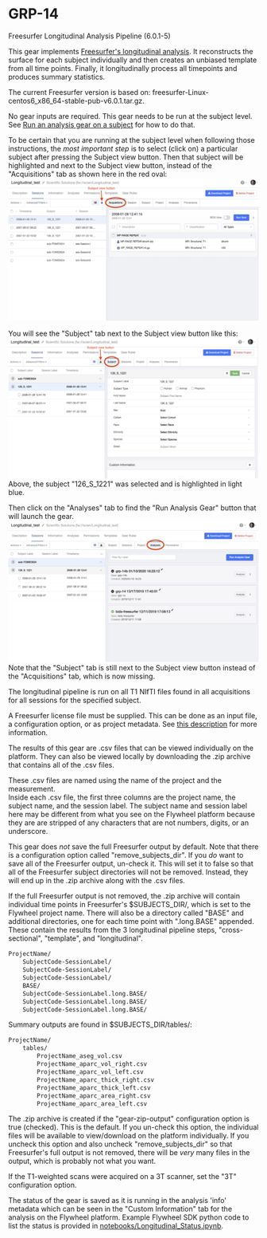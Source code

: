 # GRP-14
Freesurfer Longitudinal Analysis Pipeline (6.0.1-5)

This gear implements [Freesurfer's longitudinal analysis](https://surfer.nmr.mgh.harvard.edu/fswiki/LongitudinalProcessing#WorkflowSummary).
It reconstructs the surface for each subject individually
and then creates an unbiased template from all time points. Finally, it longitudinally process all timepoints and 
produces summary statistics. 

The current Freesurfer version is based on: freesurfer-Linux-centos6_x86_64-stable-pub-v6.0.1.tar.gz.

No gear inputs are required.
This gear needs to be run at the subject level.  See [Run an analysis gear on a subject](https://docs.flywheel.io/hc/en-us/articles/360038261213-Run-an-analysis-gear-on-a-subject) for how to do that.  

To be certain that you are running at the subject level when following
those instructions, the *most important step* is to select (click on) a 
particular subject after pressing the Subject view button.  Then that subject 
will be highlighted and next to the Subject view button, instead of the
"Acquisitions" tab as shown here in the red oval:
![Acquisitions is selected](/images/AcquisitionsSelected.png)

You will see the "Subject" tab next to the Subject view button like this:
![Subject is selected](/images/SubjectSelected.png)
Above, the subject "126_S_1221" was selected and is highlighted in light blue.

Then click on the "Analyses" tab to find the "Run Analysis Gear" button that
will launch the gear.
![Analyses is selected](/images/AnalysesSelected.png)
Note that the "Subject" tab is still next to the Subject view button instead of
the "Acquisitions" tab, which is now missing.

The longitudinal pipeline is run on all T1 NIfTI files found in all 
acquisitions for all sessions for the specified subject.

A Freesurfer license file must be supplied. This can be done as an input
file, a configuration option, or as project metadata.  See [this description](https://docs.flywheel.io/hc/en-us/articles/360013235453-How-to-include-a-Freesurfer-license-file-in-order-to-run-the-fMRIPrep-gear-) for more information.

The results of this gear are .csv files that can be viewed individually on the 
platform.  They can also be viewed locally by downloading the .zip archive that
contains all of the .csv files.

These .csv files are named using the name of the project and the measurement.  
Inside each .csv file, the first three columns are the project name, the subject
name, and the session label.  The subject name and session label here may be
different from what you see on the Flywheel platform because they are are 
stripped of any characters that are not numbers, digits, or an underscore.

This gear does *not* save the full Freesurfer output by default.  Note that 
there is a configuration option called "remove_subjects_dir".  If you *do* want 
to save all of the Freesurfer output, un-check it.  This will set it to false
so that all of the Freesurfer subject directories will not be removed.
Instead, they will end up in the .zip archive along with the .csv files.

If the full Freesurfer output is not removed, the .zip archive will
contain individual time points in Freesurfer's $SUBJECTS_DIR/, which
is set to the Flywheel project name.  There will also be a directory
called "BASE" and additional directories, one for each time point with
".long.BASE" appended.  These contain the results from the 3 longitudinal
pipeline steps, "cross-sectional", "template", and "longitudinal".


```
ProjectName/
    SubjectCode-SessionLabel/
    SubjectCode-SessionLabel/
    SubjectCode-SessionLabel/
    BASE/
    SubjectCode-SessionLabel.long.BASE/
    SubjectCode-SessionLabel.long.BASE/
    SubjectCode-SessionLabel.long.BASE/
```

Summary outputs are found in $SUBJECTS_DIR/tables/:
```
ProjectName/
    tables/
        ProjectName_aseg_vol.csv
        ProjectName_aparc_vol_right.csv
        ProjectName_aparc_vol_left.csv
        ProjectName_aparc_thick_right.csv
        ProjectName_aparc_thick_left.csv
        ProjectName_aparc_area_right.csv
        ProjectName_aparc_area_left.csv
```

The .zip archive is created if the "gear-zip-output" configuration option
is true (checked).  This is the default.  If you un-check this option, the
individual files will be available to view/download on the platform
individually.  If you uncheck this option and also uncheck 
"remove_subjects_dir" so that Freesurfer's full output is not removed, 
there will be *very* many files in the output, which is probably not 
what you want.

If the T1-weighted scans were acquired on a 3T scanner, set the "3T" 
configuration option.

The status of the gear is saved as it is running in the analysis
'info' metadata which can be seen in the "Custom Information" tab
for the analysis on the Flywheel platform.
Example Flywheel SDK python code to list the status is 
provided in
[notebooks/Longitudinal_Status.ipynb](https://github.com/flywheel-apps/GRP-14/blob/dev/notebooks/Longitudinal_Status.ipynb).

